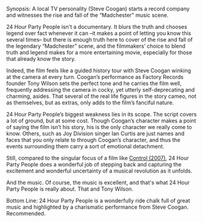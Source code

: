 Synopsis: A local TV personality (Steve Coogan) starts a record company and witnesses the rise and fall of the “Madchester” music scene.

24 Hour Party People isn't a documentary.  It blurs the truth and chooses legend over fact whenever it can –it makes a point of letting you know this several times– but there is enough truth here to cover of the rise and fall of the legendary “Madchester” scene, and the filmmakers’ choice to blend truth and legend makes for a more entertaining movie, especially for those that already know the story.

Indeed, the film feels like a guided history tour with Steve Coogan winking at the camera at every turn.  Coogan’s performance as Factory Records founder Tony Wilson sets the perfect tone and he carries the film well, frequently addressing the camera in cocky, yet utterly self-deprecating and charming, asides.  That several of the real life figures in the story cameo, not as themselves, but as extras, only adds to the film’s fanciful nature.

24 Hour Party People’s biggest weakness lies in its scope.  The script covers a lot of ground, but at some cost.  Though Coogan’s character makes a point of saying the film isn’t his story, his is the only character we really come to know.  Others, such as Joy Division singer Ian Curtis are just names and faces that you only relate to through Coogan’s character, and thus the events surrounding them carry a sort of emotional detachment.

Still, compared to the singular focus of a film like <a href="/browse/reviews/control-2007/">Control (2007)</a>, 24 Hour Party People does a wonderful job of stepping back and capturing the excitement and wonderful uncertainty of a musical revolution as it unfolds.  

And the music.  Of course, the music is excellent, and that's what 24 Hour Party People is really about.  That and Tony Wilson.

Bottom Line: 24 Hour Party People is a wonderfully ride chalk full of great music and highlighted by a charismatic performance from Steve Coogan.  Recommended.

